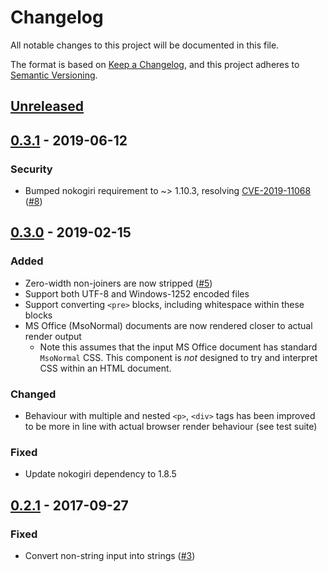 # Changelog
All notable changes to this project will be documented in this file.

The format is based on [Keep a Changelog](https://keepachangelog.com/en/1.0.0/),
and this project adheres to [Semantic Versioning](https://semver.org/spec/v2.0.0.html).

## [Unreleased]

## [0.3.1] - 2019-06-12
### Security
- Bumped nokogiri requirement to ~> 1.10.3, resolving [CVE-2019-11068](https://nvd.nist.gov/vuln/detail/CVE-2019-11068)
  ([#8](https://github.com/soundasleep/html2text_ruby/issues/8))

## [0.3.0] - 2019-02-15
### Added
- Zero-width non-joiners are now stripped ([#5](https://github.com/soundasleep/html2text_ruby/pull/5))
- Support both UTF-8 and Windows-1252 encoded files
- Support converting `<pre>` blocks, including whitespace within these blocks
- MS Office (MsoNormal) documents are now rendered closer to actual render output
  - Note this assumes that the input MS Office document has standard `MsoNormal` CSS.
    This component is _not_ designed to try and interpret CSS within an HTML document.

### Changed
- Behaviour with multiple and nested `<p>`, `<div>` tags has been improved to be more in line with
  actual browser render behaviour (see test suite)

### Fixed
- Update nokogiri dependency to 1.8.5

## [0.2.1] - 2017-09-27
### Fixed
- Convert non-string input into strings ([#3](https://github.com/soundasleep/html2text_ruby/pull/3))

[Unreleased]: https://github.com/soundasleep/html2text_ruby/compare/0.3.1...HEAD
[0.3.1]: https://github.com/soundasleep/html2text_ruby/compare/0.3.0...0.3.1
[0.3.0]: https://github.com/soundasleep/html2text_ruby/compare/0.2.1...0.3.0
[0.2.1]: https://github.com/soundasleep/html2text_ruby/compare/0.2.1...0.2.1
